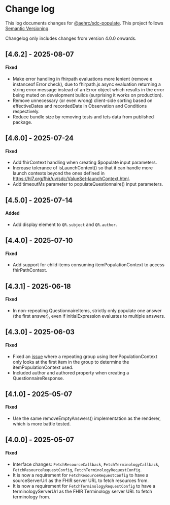 # Change log

This log documents changes for [@aehrc/sdc-populate](https://www.npmjs.com/package/@aehrc/sdc-populate). This project follows
[Semantic Versioning](http://semver.org/).

Changelog only includes changes from version 4.0.0 onwards.

## [4.6.2] - 2025-08-07
#### Fixed
- Make error handling in fhirpath evaluations more lenient (remove e instanceof Error check), due to fhirpath.js async evaluation returning a string error message instead of an Error object which results in the error being muted on development builds (surprising it works on production).
- Remove unnecessary (or even wrong) client-side sorting based on effectiveDates and recordedDate in Observation and Conditions respectively.
- Reduce bundle size by removing tests and tets data from published package.

## [4.6.0] - 2025-07-24
#### Fixed
- Add fhirContext handling when creating $populate input parameters.
- Increase tolerance of isLaunchContext() so that it can handle more launch contexts beyond the ones defined in https://hl7.org/fhir/uv/sdc/ValueSet-launchContext.html.
- Add timeoutMs parameter to populateQuestionnaire() input parameters.

## [4.5.0] - 2025-07-14
#### Added
- Add display element to `QR.subject` and `QR.author`.

## [4.4.0] - 2025-07-10
#### Fixed
- Add support for child items consuming itemPopulationContext to access fhirPathContext.

## [4.3.1] - 2025-06-18
#### Fixed
- In non-repeating QuestionnaireItems, strictly only populate one answer (the first answer), even if initialExpression evaluates to multiple answers.

## [4.3.0] - 2025-06-03
#### Fixed
- Fixed an [issue](https://github.com/aehrc/smart-forms/issues/1258) where a repeating group using ItemPopulationContext only looks at the first item in the group to determine the itemPopulationContext used.
- Included author and authored property when creating a QuestionnaireResponse.

## [4.1.0] - 2025-05-07
#### Fixed
- Use the same removeEmptyAnswers() implementation as the renderer, which is more battle tested.

## [4.0.0] - 2025-05-07
#### Fixed
- Interface changes: `FetchResourceCallback`, `FetchTerminologyCallback`, `FetchResourceRequestConfig`, `FetchTerminologyRequestConfig`.
- It is now a requirement for `FetchResourceRequestConfig` to have a sourceServerUrl as the FHIR server URL to fetch resources from.
- It is now a requirement for `FetchTerminologyRequestConfig` to have a terminologyServerUrl as the FHIR Terminology server URL to fetch terminology from.


